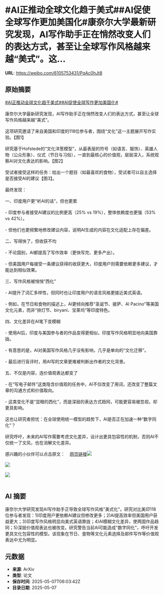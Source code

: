 # #AI正推动全球文化趋于美式##AI促使全球写作更加美国化#康奈尔大学最新研究发现，AI写作助手正在悄然改变人们的表达方式，甚至让全球写作风格越来越“美式”。这...

**URL**: https://weibo.com/6105753431/PqAc0hJt8

## 原始摘要

<a href="https://m.weibo.cn/search?containerid=231522type%3D1%26t%3D10%26q%3D%23AI%E6%AD%A3%E6%8E%A8%E5%8A%A8%E5%85%A8%E7%90%83%E6%96%87%E5%8C%96%E8%B6%8B%E4%BA%8E%E7%BE%8E%E5%BC%8F%23&amp;extparam=%23AI%E6%AD%A3%E6%8E%A8%E5%8A%A8%E5%85%A8%E7%90%83%E6%96%87%E5%8C%96%E8%B6%8B%E4%BA%8E%E7%BE%8E%E5%BC%8F%23" data-hide=""><span class="surl-text">#AI正推动全球文化趋于美式#</span></a><a href="https://m.weibo.cn/search?containerid=231522type%3D1%26t%3D10%26q%3D%23AI%E4%BF%83%E4%BD%BF%E5%85%A8%E7%90%83%E5%86%99%E4%BD%9C%E6%9B%B4%E5%8A%A0%E7%BE%8E%E5%9B%BD%E5%8C%96%23&amp;extparam=%23AI%E4%BF%83%E4%BD%BF%E5%85%A8%E7%90%83%E5%86%99%E4%BD%9C%E6%9B%B4%E5%8A%A0%E7%BE%8E%E5%9B%BD%E5%8C%96%23" data-hide=""><span class="surl-text">#AI促使全球写作更加美国化#</span></a><br><br>康奈尔大学最新研究发现，AI写作助手正在悄然改变人们的表达方式，甚至让全球写作风格越来越“美式”。<br><br>这项研究邀请了来自美国和印度的118位参与者，围绕“文化”这一主题展开写作实验。【图1】<br><br>研究基于Hofstede的“文化洋葱模型”，从最表层的符号（如语言、服饰）、英雄人物（公众形象）、仪式（节日与习俗），一直到最核心的价值观，层层深入，系统观察AI对文化表达的影响。【图2】<br><br>受试者接受这样的任务：给出一个题目（如最喜欢的食物），受试者可以自主选择是否接受AI的建议【图3】。<br><br>最终发现：<br><br>一、印度用户更“听AI的话”，但也更累<br><br>- 印度参与者接受AI建议的比例更高（25% vs 19%），整体依赖度也更强（53% vs 42%）。<br><br>- 但他们也更频繁地修改建议内容，说明AI生成的内容在文化适配上存在偏差。<br><br>二、写得快了，但收获不均<br><br>- 不论国别，AI都提高了写作效率（更快写完、更多产出）。<br><br>- 但美国用户每接受一条建议获得的收获更大，印度用户则需要依赖更多建议，才能达到相似效果。<br><br>三、写作风格被悄悄“西化”<br><br>- AI提升了词汇多样性，但同时也让印度用户的语言风格更接近美式英语。<br><br>- 例如，在节日和食物的描述上，AI更倾向推荐“圣诞节、披萨、Al Pacino”等美国文化元素，而非“排灯节、biryani、宝莱坞”等印度特色。<br><br>四、文化差异在AI笔下变模糊<br><br>- 使用AI后，印度与美国参与者的作品变得更相似，印度写作风格明显地向美国靠拢。<br><br>- 有意思的是，AI对美国写作风格几乎没有影响，几乎是单向的“文化迁移”。<br><br>- 最后进行盲评时，用AI写的文章更难被判断出作者的文化背景。<br><br>五、不仅是内容，连价值观表达都变了<br><br>- 在“写电子邮件”这类隐含价值观的任务中，AI不仅改变了用词，还改变了整篇文章的沟通方式和价值取向。<br><br>- 这类变化不是“显眼的西化”，而是深层的表达方式趋同，可能更容易被忽视，却更具影响。<br><br>这也让研究者担忧：在全球使用统一模型的趋势下，AI是否正在加速一种“数字同化”？<br><br>研究呼吁，未来的AI写作需要考虑文化差异，设计出更具包容性的机制，否则AI不仅统一了文风，也在消解文化差异。<br><br>感兴趣的小伙伴可以点击原文：<a href="https://weibo.cn/sinaurl?u=https%3A%2F%2Farxiv.org%2Fpdf%2F2409.11360" data-hide=""><span class="url-icon"><img style="width: 1rem;height: 1rem" src="https://h5.sinaimg.cn/upload/2015/09/25/3/timeline_card_small_web_default.png" referrerpolicy="no-referrer"></span><span class="surl-text">网页链接</span></a><img style="" src="https://tvax2.sinaimg.cn/large/006Fd7o3gy1i15wf4nx78j312u0j8jyv.jpg" referrerpolicy="no-referrer"><br><br><img style="" src="https://tvax4.sinaimg.cn/large/006Fd7o3gy1i15wf5r9uxj30gi0f0jtq.jpg" referrerpolicy="no-referrer"><br><br><img style="" src="https://tvax1.sinaimg.cn/large/006Fd7o3gy1i15wf75vdnj315e0j4784.jpg" referrerpolicy="no-referrer"><br><br>

## AI 摘要

康奈尔大学研究发现AI写作助手正导致全球写作风格"美式化"。研究对比美印118位参与者发现：1)印度用户更依赖AI建议但修改更多；2)AI提高效率但美国用户获益更大；3)印度写作风格明显向美式英语靠拢；4)AI模糊文化差异，使两国作品趋同；5)深层价值观表达也被改变。研究警告当前AI可能造成"数字同化"，呼吁开发更具文化包容性的模型。该现象在节日、食物等文化元素选择及邮件写作等价值观表达中尤为明显。

## 元数据

- **来源**: ArXiv
- **类型**: 论文
- **保存时间**: 2025-05-07T06:03:42Z
- **目录日期**: 2025-05-07
